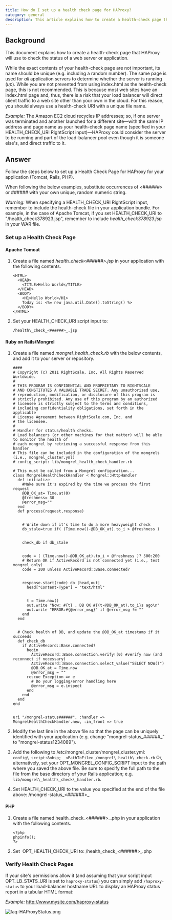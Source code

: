 ```yaml
---
title: How do I set up a health check page for HAProxy?
category: general
description: This article explains how to create a health-check page that HAProxy will use to check the status of a web server or application.
---
```


## Background

This document explains how to create a health-check page that HAProxy will use to check the status of a web server or application.

While the exact contents of your health-check page are not important, its name should be unique (e.g. including a random number). The same page is used for _all_ application servers to determine whether the server is running (_up_). While you are not prevented from using index.html as the health-check page, this is not recommended. This is because most web sites have an index.html page and, thus, there is a risk that your load balancer will direct client traffic to a web site other than your own in the cloud. For this reason, you should always use a health-check URI with a unique file name.

*Example:* The Amazon EC2 cloud recycles IP addresses; so, if one server was terminated and another launched for a different site—with the same IP address and page name as your health-check page name (specified in your HEALTH\_CHECK\_URI RightScript input)—HAProxy could consider the server to be running and part of the load-balancer pool even though it is someone else's, and direct traffic to it.

## Answer

Follow the steps below to set up a Health Check Page for HAProxy for your application (Tomcat, Rails, PHP).

When following the below examples, substitute occurrences of _<######>_ or _######_ with your own unique, random numeric string.

*Warning:* When specifying a HEALTH\_CHECK\_URI RightScript input, remember to include the health-check file in your application bundle. For example, in the case of Apache Tomcat, if you set HEALTH\_CHECK\_URI to "/health\_check378923.jsp", remember to include _health\_check378923.jsp_ in your WAR file.

### Set up a Health Check Page

#### Apache Tomcat

1. Create a file named _health\_check<######>.jsp_ in your application with the following contents.  

    ~~~
    <HTML>
      <HEAD>
        <TITLE>Hello World</TITLE>
      </HEAD>
      <BODY>
        <H1>Hello World</H1>
        Today is: <%= new java.util.Date().toString() %>
      </BODY>
    </HTML>
    ~~~

2. Set your HEALTH\_CHECK\_URI script input to:

    `/health\_check_<######>_.jsp`

#### Ruby on Rails/Mongrel

1. Create a file named _mongrel\_health\_check.rb_ with the below contents, and add it to your server or repository.  

    ~~~
    ####
    # Copyright (c) 2011 RightScale, Inc, All Rights Reserved Worldwide.
    #
    # THIS PROGRAM IS CONFIDENTIAL AND PROPRIETARY TO RIGHTSCALE
    # AND CONSTITUTES A VALUABLE TRADE SECRET. Any unauthorized use,
    # reproduction, modification, or disclosure of this program is
    # strictly prohibited. Any use of this program by an authorized
    # licensee is strictly subject to the terms and conditions,
    # including confidentiality obligations, set forth in the applicable
    # License Agreement between RightScale.com, Inc. and
    # the licensee.
    #
    # Handler for status/health checks.
    # Load balancers (or other machines for that matter) will be able to monitor the health of
    # each mongrel by retrieving a successful response from this handler
    # This file can be included in the configuration of the mongrels (i.e., mongrel_cluster.yml)
    # config_script: lib/mongrel_health_check_handler.rb

    # This must be called from a Mongrel configuration...
    class MongrelHealthCheckHandler < Mongrel::HttpHandler
      def initialize
        #Make sure it's expired by the time we process the first request
        @DB_OK_at= Time.at(0)
        @freshness= 30
        @error_msg=""
      end
      def process(request,response)


        # Write down if it's time to do a more heavyweight check
        db_stale=true if( (Time.now()-@DB_OK_at).to_i > @freshness )


        check_db if db_stale


        code = ( (Time.now()-@DB_OK_at).to_i > @freshness )? 500:200
        # Return OK if ActiveRecord is not connected yet (i.e., test mongrel only)
        code = 200 unless ActiveRecord::Base.connected?


        response.start(code) do |head,out|
          head["Content-Type"] = "text/html"


          t = Time.now()
          out.write "Now: #{t} , DB OK #{(t-@DB_OK_at).to_i}s ago\n"
          out.write "ERROR:#{@error_msg}" if @error_msg != ""
        end
      end


      # Check health of DB, and update the @DB_OK_at timestamp if it succeeds
      def check_db
        if ActiveRecord::Base.connected?
          begin      
            ActiveRecord::Base.connection.verify!(0) #verify now (and reconnect if necessary)
            ActiveRecord::Base.connection.select_value("SELECT NOW()")
            @DB_OK_at = Time.now
            @error_msg = ""
          rescue Exception => e
            # Do your logging/error handling here
            @error_msg = e.inspect
          end
        end
      end
    end


    uri "/mongrel-status######", :handler => MongrelHealthCheckHandler.new, :in_front => true
    ~~~


2. Modify the last line in the above file so that the page can be uniquely identified with your application (e.g. change "mongrel-status_######_" to "mongrel-status1234089").

3. Add the following to /etc/mongrel\_cluster/mongrel\_cluster.yml:  
`config\_script:&nbsp; _<PathToFile>_/mongrel\_health\_check.rb`
 Or, alternatively, set your OPT\_MONGREL\_CONFIG\_SCRIPT input to the path where you saved the above file. Be sure to specify the full path to the file from the base directory of your Rails application; e.g. `lib/mongrel\_health\_check\_handler.rb`.

4. Set HEALTH\_CHECK\_URI to the value you specified at the end of the file above: /mongrel-status_<######>_

#### PHP

1. Create a file named health\_check_<######>_.php in your application with the following contents.  

    ~~~
    <?php
    phpinfo();
    ?>
    ~~~

2. Set&nbsp; OPT\_HEALTH\_CHECK\_URI to: /health\_check_<######>_.php

### Verify Health Check Pages

If your site's permissions allow it (and assuming that your script input OPT\_LB\_STATS\_URI is set to `haproxy-status`) you can simply add `/haproxy-status` to your load-balancer hostname URL to display an HAProxy status report in a tabular HTML format:

*Example:* http://www.mysite.com/haproxy-status

![faq-HAProxyStatus.png](/img/faq-HAProxyStatus.png)
